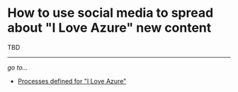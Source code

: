 # How to use social media to spread about "I Love Azure" new content

TBD

---
*go to...*

- [Processes defined for "I Love Azure"](..\..\Processes.md)
